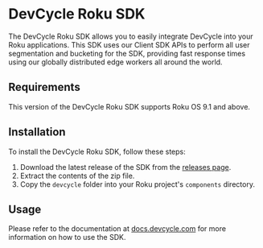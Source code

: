 # DevCycle Roku SDK

The DevCycle Roku SDK allows you to easily integrate DevCycle into your Roku applications. This SDK uses our Client SDK APIs to perform all user segmentation and bucketing for the SDK, providing fast response times using our globally distributed edge workers all around the world.

## Requirements

This version of the DevCycle Roku SDK supports Roku OS 9.1 and above.

## Installation

To install the DevCycle Roku SDK, follow these steps:

1. Download the latest release of the SDK from the [releases page](https://github.com/DevCycleHQ/roku-client-sdk/releases).
2. Extract the contents of the zip file.
3. Copy the `devcycle` folder into your Roku project's `components` directory.

## Usage

Please refer to the documentation at [docs.devcycle.com](https://docs.devcycle.com/sdk/client-side-sdks/roku) for more information on how to use the SDK.
